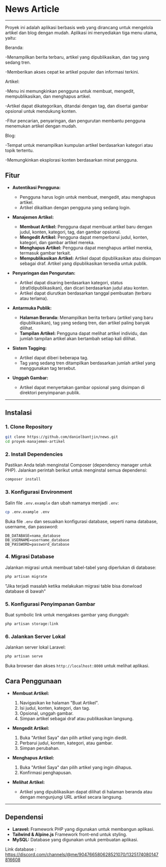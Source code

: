 # News Article

---

Proyek ini adalah aplikasi berbasis web yang dirancang untuk mengelola artikel dan blog dengan mudah. Aplikasi ini menyediakan tiga menu utama, yaitu:

Beranda:

-Menampilkan berita terbaru, artikel yang dipublikasikan, dan tag yang sedang tren.

-Memberikan akses cepat ke artikel populer dan informasi terkini.

Artikel:

-Menu ini memungkinkan pengguna untuk membuat, mengedit, mempublikasikan, dan menghapus artikel.

-Artikel dapat dikategorikan, ditandai dengan tag, dan disertai gambar opsional untuk mendukung konten.

-Fitur pencarian, penyaringan, dan pengurutan membantu pengguna menemukan artikel dengan mudah.

Blog:

-Tempat untuk menampilkan kumpulan artikel berdasarkan kategori atau topik tertentu.

-Memungkinkan eksplorasi konten berdasarkan minat pengguna.

## **Fitur**

- **Autentikasi Pengguna:**
  - Pengguna harus login untuk membuat, mengedit, atau menghapus artikel.
  - Artikel dikaitkan dengan pengguna yang sedang login.

- **Manajemen Artikel:**
  - **Membuat Artikel:** Pengguna dapat membuat artikel baru dengan judul, konten, kategori, tag, dan gambar opsional.
  - **Mengedit Artikel:** Pengguna dapat memperbarui judul, konten, kategori, dan gambar artikel mereka.
  - **Menghapus Artikel:** Pengguna dapat menghapus artikel mereka, termasuk gambar terkait.
  - **Mempublikasikan Artikel:** Artikel dapat dipublikasikan atau disimpan sebagai draf. Artikel yang dipublikasikan tersedia untuk publik.

- **Penyaringan dan Pengurutan:**
  - Artikel dapat disaring berdasarkan kategori, status (draf/dipublikasikan), dan dicari berdasarkan judul atau konten.
  - Artikel dapat diurutkan berdasarkan tanggal pembuatan (terbaru atau terlama).

- **Antarmuka Publik:**
  - **Halaman Beranda:** Menampilkan berita terbaru (artikel yang baru dipublikasikan), tag yang sedang tren, dan artikel paling banyak dilihat.
  - **Tampilan Artikel:** Pengguna dapat melihat artikel individu, dan jumlah tampilan artikel akan bertambah setiap kali dilihat.

- **Sistem Tagging:**
  - Artikel dapat diberi beberapa tag.
  - Tag yang sedang tren ditampilkan berdasarkan jumlah artikel yang menggunakan tag tersebut.

- **Unggah Gambar:**
  - Artikel dapat menyertakan gambar opsional yang disimpan di direktori penyimpanan publik.

---

## **Instalasi**

### 1. **Clone Repository**
```bash
git clone https://github.com/danielbantjin/news.git
cd proyek-manajemen-artikel
```

### 2. **Install Dependencies**
Pastikan Anda telah menginstal Composer (dependency manager untuk PHP). Jalankan perintah berikut untuk menginstal semua dependensi:
```bash
composer install
```

### 3. **Konfigurasi Environment**
Salin file `.env.example` dan ubah namanya menjadi `.env`:
```bash
cp .env.example .env
```
Buka file `.env` dan sesuaikan konfigurasi database, seperti nama database, username, dan password:
```
DB_DATABASE=nama_database
DB_USERNAME=username_database
DB_PASSWORD=password_database
```

### 4. **Migrasi Database**
Jalankan migrasi untuk membuat tabel-tabel yang diperlukan di database:
```bash
php artisan migrate
```
"Jika terjadi masalah ketika melakukan migrasi table bisa donwload database di bawah"

### 5. **Konfigurasi Penyimpanan Gambar**
Buat symbolic link untuk mengakses gambar yang diunggah:
```bash
php artisan storage:link
```

### 6. **Jalankan Server Lokal**
Jalankan server lokal Laravel:
```bash
php artisan serve
```
Buka browser dan akses `http://localhost:8000` untuk melihat aplikasi.

## **Cara Penggunaan**

- **Membuat Artikel:**
  1. Navigasikan ke halaman "Buat Artikel".
  2. Isi judul, konten, kategori, dan tag.
  3. Opsional, unggah gambar.
  4. Simpan artikel sebagai draf atau publikasikan langsung.

- **Mengedit Artikel:**
  1. Buka "Artikel Saya" dan pilih artikel yang ingin diedit.
  2. Perbarui judul, konten, kategori, atau gambar.
  3. Simpan perubahan.

- **Menghapus Artikel:**
  1. Buka "Artikel Saya" dan pilih artikel yang ingin dihapus.
  2. Konfirmasi penghapusan.

- **Melihat Artikel:**
  - Artikel yang dipublikasikan dapat dilihat di halaman beranda atau dengan mengunjungi URL artikel secara langsung.

---

## **Dependensi**

- **Laravel:** Framework PHP yang digunakan untuk membangun aplikasi.
- **Tailwind & Alpine.js** Framework front-end untuk styling.
- **MySQL:** Database yang digunakan untuk pembuatan aplikasi.

Link database : https://discord.com/channels/@me/904766580628521070/1325174080147816608
      
    
    
      
    
      
    
    
      
    
